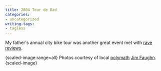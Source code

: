 ```yaml
---
title: 2004 Tour de Dad
categories:
- uncategorized
writing-tags:
- tagless
---
```


My father's annual city bike tour was another great event met with [rave reviews][1].

   [1]: http://www.shoesobjects.com/blog/2004/10/03/1096845756000.html

{scaled-image:range=all}
Photos courtesy of local [polymath][2] [Jim Faughn][3].
{scaled-image}

   [2]: http://en.wikipedia.org/wiki/Polymath
   [3]: http://jfaughn.com/
